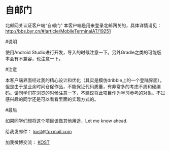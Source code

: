 # 自邮门
北邮网关认证客户端“自邮门”
本客户端是用来登录北邮网关的，具体详情请见：http://bbs.byr.cn/#!article/MobileTerminalAT/19251

#说明

使用Android Studio进行开发，导入的时候注意一下。另外Gradle之类的可能版本会有不兼容，也注意一下。


#注意

本客户端界面经过我的精心设计和优化（其实是模仿dribble上的一个登陆界面），但是由于是业余时间仓促作品，不能保证代码质量，有非常多的考虑不周和硬编码。请同学们在浏览的时候注意一下，不建议将此项目作为学习参考的对象。不过感兴趣的同学还是可以看看里面的实现方式的。

#最后

如果同学们想将这个项目该做其他用途，Let me know ahead.


给我发邮件： [kost@foxmail.com](mailto://kost@foxmail.com "给我发邮件")


加我微博交流： [KOST](http://weibo.com/1711178773 "微博")
